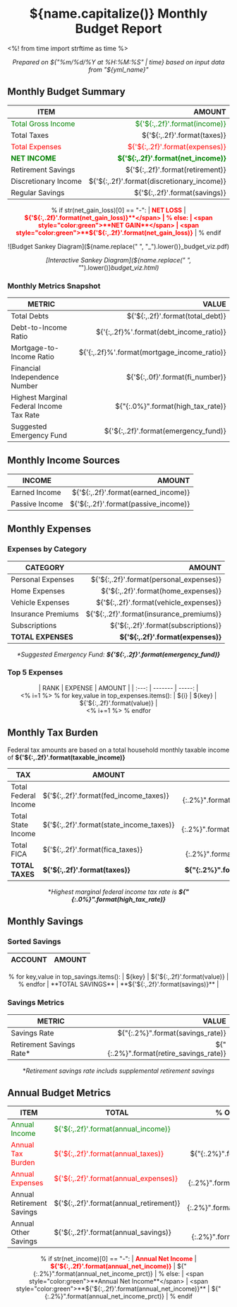 <h1 style="text-align:center"> ${name.capitalize()} Monthly Budget Report </h1>
<%! from time import strftime as time %>
<p style="text-align:center;font-style:italic">Prepared on ${"%m/%d/%Y at %H:%M:%S" | time} based on input data from "${yml_name}"</p>

<h2> Monthly Budget Summary </h2>

<center>

| ITEM | AMOUNT |
| ---- | -----: |
| <span style="color:green">Total Gross Income</span> | <span style="color:green">${'${:,.2f}'.format(income)}</span> | 
| Total Taxes | ${'${:,.2f}'.format(taxes)} |
| <span style="color:red">Total Expenses</span> | <span style="color:red">${'${:,.2f}'.format(expenses)}</span> |
| <span style="color:green">**NET INCOME**</span> | <span style="color:green">**${'${:,.2f}'.format(net_income)}**</span> |
| Retirement Savings | ${'${:,.2f}'.format(retirement)} |
| Discretionary Income | ${'${:,.2f}'.format(discretionary_income)} |
| Regular Savings | ${'${:,.2f}'.format(savings)} |
% if str(net_gain_loss)[0] == "-":
| <span style="color:red">**NET LOSS**</span> | <span style="color:red">**${'${:,.2f}'.format(net_gain_loss)}**</span> |
% else:
| <span style="color:green">**NET GAIN**</span> | <span style="color:green">**${'${:,.2f}'.format(net_gain_loss)}**</span> |
% endif

![Budget Sankey Diagram](${name.replace(" ", "_").lower()}_budget_viz.pdf)

_[Interactive Sankey Diagram](${name.replace(" ", "_").lower()}_budget_viz.html)_

</center>

<h3> Monthly Metrics Snapshot </h3>

<center>

| METRIC | VALUE |
| ------ | ----: |
| Total Debts | ${'${:,.2f}'.format(total_debt)} |
| Debt-to-Income Ratio | ${'{:,.2f}%'.format(debt_income_ratio)} |
| Mortgage-to-Income Ratio | ${'{:,.2f}%'.format(mortgage_income_ratio)} |
| Financial Independence Number | ${'${:,.0f}'.format(fi_number)} |
| Highest Marginal Federal Income Tax Rate | ${"{:.0%}".format(high_tax_rate)} |
| Suggested Emergency Fund |  ${'${:,.2f}'.format(emergency_fund)} |

</center>

<h2> Monthly Income Sources</h2>

<center>

| INCOME | AMOUNT |
| ------ | -----: |
| Earned Income | ${'${:,.2f}'.format(earned_income)} |
| Passive Income | ${'${:,.2f}'.format(passive_income)} |

</center>

<h2> Monthly Expenses </h2>

<h3> Expenses by Category </h3>

<center>

| CATEGORY | AMOUNT |
| -------- | -----: |
| Personal Expenses | ${'${:,.2f}'.format(personal_expenses)} |
| Home Expenses | ${'${:,.2f}'.format(home_expenses)} |
| Vehicle Expenses | ${'${:,.2f}'.format(vehicle_expenses)} |
| Insurance Premiums | ${'${:,.2f}'.format(insurance_premiums)} |
| Subscriptions | ${'${:,.2f}'.format(subscriptions)} |
| **TOTAL EXPENSES** | **${'${:,.2f}'.format(expenses)}** |

_*Suggested Emergency Fund: **${'${:,.2f}'.format(emergency_fund)}**_

</center>

<h3> Top 5 Expenses </h3>

<center>

| RANK | EXPENSE | AMOUNT |
| :---: | ------- | -----: |\
<% i=1 %>
% for key,value in top_expenses.items():
| ${i} | ${key} | ${'${:,.2f}'.format(value)} |\
<% i+=1 %>
% endfor

</center>

<h2> Monthly Tax Burden </h2>

Federal tax amounts are based on a total household monthly taxable income of **${'${:,.2f}'.format(taxable_income)}**

<center>

| TAX | AMOUNT | EFFECTIVE TAX RATE |
| --- | ------ | -----------------: |
| Total Federal Income | ${'${:,.2f}'.format(fed_income_taxes)} | ${"{:.2%}".format(effective_fed_tax_rate)}\* |
| Total State Income | ${'${:,.2f}'.format(state_income_taxes)} | ${"{:.2%}".format(effective_state_tax_rate)} |
| Total FICA | ${'${:,.2f}'.format(fica_taxes)} | ${"{:.2%}".format(effective_fica_tax_rate)} |
| **TOTAL TAXES** | **${'${:,.2f}'.format(taxes)}** | **${"{:.2%}".format(effective_tax_rate)}** |

\*_Highest marginal federal income tax rate is **${"{:.0%}".format(high_tax_rate)}**_

</center>

<h2> Monthly Savings </h2>

<h3> Sorted Savings </h3>

<center>

| ACCOUNT | AMOUNT |
| ------- | -----: |
% for key,value in top_savings.items():
| ${key} | ${'${:,.2f}'.format(value)} |
% endfor
| **TOTAL SAVINGS** | **${'${:,.2f}'.format(savings)}** |

</center>

<h3> Savings Metrics </h3>

<center>

| METRIC | VALUE |
| ------ | ----: |
| Savings Rate | ${"{:.2%}".format(savings_rate)} |
| Retirement Savings Rate\* | ${"{:.2%}".format(retire_savings_rate)} |
\*_Retirement savings rate includs supplemental retirement savings_

</center>

<h2> Annual Budget Metrics </h2>

<center>

| ITEM | TOTAL | % OF GROSS INCOME |
| --- | ------ | :---------------: |
| <span style="color:green">Annual Income</span> | <span style="color:green">${'${:,.2f}'.format(annual_income)}</span> | 100% |
| <span style="color:red">Annual Tax Burden</span> | <span style="color:red">${'${:,.2f}'.format(annual_taxes)}</span> | ${"{:.2%}".format(annual_taxes_prct)} |
| <span style="color:red">Annual Expenses</span> | <span style="color:red">${'${:,.2f}'.format(annual_expenses)}</span> | ${"{:.2%}".format(annual_expenses_prct)} |
| Annual Retirement Savings | ${'${:,.2f}'.format(annual_retirement)} | ${"{:.2%}".format(annual_retirement_prct)} |
| Annual Other Savings | ${'${:,.2f}'.format(annual_savings)} | ${"{:.2%}".format(annual_savings_prct)} |
% if str(net_income)[0] == "-":
| <span style="color:red">**Annual Net Income**</span> | <span style="color:red">**${'${:,.2f}'.format(annual_net_income)}**</span> | ${"{:.2%}".format(annual_net_income_prct)} |
% else:
| <span style="color:green">**Annual Net Income**</span> | <span style="color:green">**${'${:,.2f}'.format(annual_net_income)}**</span> | ${"{:.2%}".format(annual_net_income_prct)} |
% endif

</center>
